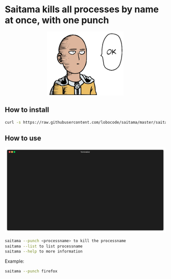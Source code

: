 # Saitama kills all processes by name at once, with one punch

<p align="center">
  <img width="240" height="200" src="https://raw.githubusercontent.com/lobocode/saitama/master/img/saitama.png">
</p>

## How to install

```bash
curl -s https://raw.githubusercontent.com/lobocode/saitama/master/saitama-install.sh | sudo bash
```

## How to use

![saitama-terminal.gif](https://raw.githubusercontent.com/lobocode/saitama/master/img/saitama-terminal.gif)

```bash
saitama --punch <processname> to kill the processname
saitama --list to list processname
saitama --help to more information
```

Example:

```bash
saitama --punch firefox
```
